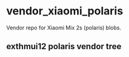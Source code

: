 # vendor_xiaomi_polaris
Vendor repo for Xiaomi Mix 2s (polaris) blobs.
## exthmui12 polaris vendor tree
